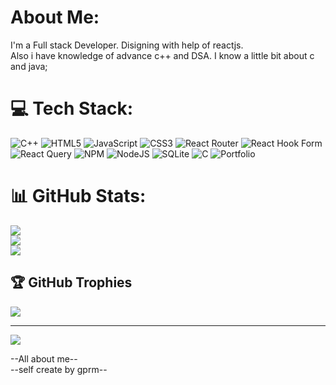 #  About Me:
I'm a Full stack Developer. Disigning with help of reactjs.<br>Also i have knowledge  of advance c++ and DSA.  I know a little bit  about  c and java;


# 💻 Tech Stack:
![C++](https://img.shields.io/badge/c++-%2300599C.svg?style=for-the-badge&logo=c%2B%2B&logoColor=white) ![HTML5](https://img.shields.io/badge/html5-%23E34F26.svg?style=for-the-badge&logo=html5&logoColor=white) ![JavaScript](https://img.shields.io/badge/javascript-%23323330.svg?style=for-the-badge&logo=javascript&logoColor=%23F7DF1E) ![CSS3](https://img.shields.io/badge/css3-%231572B6.svg?style=for-the-badge&logo=css3&logoColor=white) ![React Router](https://img.shields.io/badge/React_Router-CA4245?style=for-the-badge&logo=react-router&logoColor=white) ![React Hook Form](https://img.shields.io/badge/React%20Hook%20Form-%23EC5990.svg?style=for-the-badge&logo=reacthookform&logoColor=white) ![React Query](https://img.shields.io/badge/-React%20Query-FF4154?style=for-the-badge&logo=react%20query&logoColor=white) ![NPM](https://img.shields.io/badge/NPM-%23CB3837.svg?style=for-the-badge&logo=npm&logoColor=white) ![NodeJS](https://img.shields.io/badge/node.js-6DA55F?style=for-the-badge&logo=node.js&logoColor=white) ![SQLite](https://img.shields.io/badge/sqlite-%2307405e.svg?style=for-the-badge&logo=sqlite&logoColor=white) ![C](https://img.shields.io/badge/c-%2300599C.svg?style=for-the-badge&logo=c&logoColor=white) ![Portfolio](https://img.shields.io/badge/Portfolio-%23000000.svg?style=for-the-badge&logo=firefox&logoColor=#FF7139)
# 📊 GitHub Stats:
![](https://github-readme-stats.vercel.app/api?username=coderakashmain&theme=synthwave&hide_border=true&include_all_commits=false&count_private=false)<br/>
![](https://github-readme-streak-stats.herokuapp.com/?user=coderakashmain&theme=synthwave&hide_border=true)<br/>
![](https://github-readme-stats.vercel.app/api/top-langs/?username=coderakashmain&theme=synthwave&hide_border=true&include_all_commits=false&count_private=false&layout=compact)

## 🏆 GitHub Trophies
![](https://github-profile-trophy.vercel.app/?username=coderakashmain&theme=discord&no-frame=false&no-bg=true&margin-w=4)

---
[![](https://visitcount.itsvg.in/api?id=coderakashmain&icon=3&color=1)](https://visitcount.itsvg.in)

<!-- Proudly created with GPRM ( https://gprm.itsvg.in ) -->


--All about me--
<br>
--self create by gprm--
